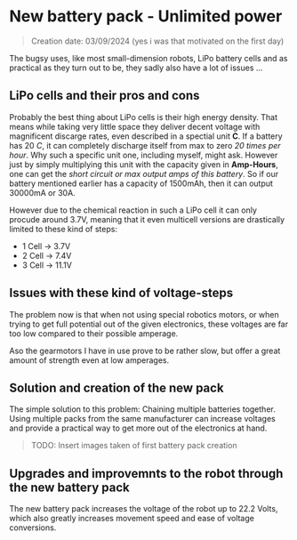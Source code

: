 # New battery pack - Unlimited power

> Creation date: 03/09/2024 (yes i was that motivated on the first day)

The bugsy uses, like most small-dimension robots, LiPo battery cells and as practical as they turn out to be, they sadly also have a lot of issues ...

## LiPo cells and their pros and cons

Probably the best thing about LiPo cells is their high energy density. That means while taking very little space they deliver decent voltage with magnificent discarge rates, even described in a spectial unit **C**. If a battery has 20 *C*, it can completely discharge itself from max to zero *20 times per hour*. Why such a specific unit one, including myself, might ask. However just by simply multiplying this unit with the capacity given in **Amp-Hours**, one can get the *short circuit or max output amps of this battery*. So if our battery mentioned earlier has a capacity of 1500mAh, then it can output 30000mA or 30A.

However due to the chemical reaction in such a LiPo cell it can only procude around 3.7V, meaning that it even multicell versions are drastically limited to these kind of steps:

- 1 Cell -> 3.7V
- 2 Cell -> 7.4V
- 3 Cell -> 11.1V

## Issues with these kind of voltage-steps

The problem now is that when not using special robotics motors, or when trying to get full potential out of the given electronics, these voltages are far too low compared to their possible amperage. 

Aso the gearmotors I have in use prove to be rather slow, but offer a great amount of strength even at low amperages. 

## Solution and creation of the new pack

The simple solution to this problem: Chaining multiple batteries together. Using multiple packs from the same manufacturer can increase voltages and provide a practical way to get more out of the electronics at hand.

> TODO: Insert images taken of first battery pack creation

## Upgrades and improvemnts to the robot through the new battery pack

The new battery pack increases the voltage of the robot up to 22.2 Volts, which also greatly increases movement speed and ease of voltage conversions. 